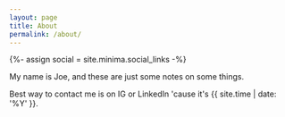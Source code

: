```yaml
---
layout: page
title: About
permalink: /about/
---
```


{%- assign social = site.minima.social_links -%}

My name is Joe, and these are just some notes on some things.

Best way to contact me is on IG or LinkedIn 'cause it's {{ site.time | date: 
'%Y' }}.

